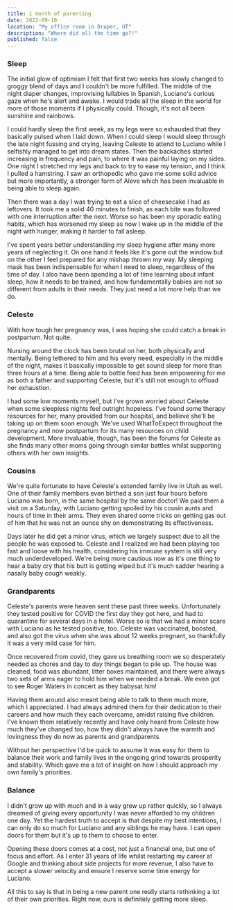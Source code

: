 ```yaml
---
title: 1 month of parenting
date: 2022-09-10
location: "My office room in Draper, UT"
description: "Where did all the time go?!"
published: false
---
```


### Sleep

The initial glow of optimism I felt that first two weeks has slowly changed to groggy blend of days and I couldn't be more fulfilled. The middle of the night diaper changes, improvising lullabies in Spanish, Luciano's curious gaze when he's alert and awake. I would trade all the sleep in the world for more of those moments if I physically could. Though, it's not all been sunshine and rainbows.

I could hardly sleep the first week, as my legs were so exhausted that they basically pulsed when I laid down. When I could sleep I would sleep through the late night fussing and crying, leaving Celeste to attend to Luciano while I selfishly managed to get into dream states. Then the backaches started increasing in frequency and pain, to where it was painful laying on my sides. One night I stretched my legs and back to try to ease my tension, and I think I pulled a hamstring. I saw an orthopedic who gave me some solid advice but more importantly, a stronger form of Aleve which has been invaluable in being able to sleep again.

Then there was a day I was trying to eat a slice of cheesecake I had as leftovers. It took me a solid 40 minutes to finish, as each bite was followed with one interruption after the next. Worse so has been my sporadic eating habits, which has worsened my sleep as now I wake up in the middle of the night with hunger, making it harder to fall asleep.

I've spent years better understanding my sleep hygiene after many more years of neglecting it. On one hand it feels like it's gone out the window but on the other I feel prepared for any mishap thrown my way. My sleeping mask has been indispensable for when I need to sleep, regardless of the time of day. I also have been spending a lot of time learning about infant sleep, how it needs to be trained, and how fundamentally babies are not so different from adults in their needs. They just need a lot more help than we do.

### Celeste

With how tough her pregnancy was, I was hoping she could catch a break in postpartum. Not quite.

Nursing around the clock has been brutal on her, both physically and mentally. Being tethered to him and his every need, especially in the middle of the night, makes it basically impossible to get sound sleep for more than three hours at a time. Being able to bottle feed has been empowering for me as both a father and supporting Celeste, but it's still not enough to offload her exhaustion.

I had some low moments myself, but I've grown worried about Celeste when some sleepless nights feel outright hopeless. I've found some therapy resources for her, many provided from our hospital, and believe she'll be taking up on them soon enough. We've used WhatToExpect throughout the pregnancy and now postpartum for its many resources on child development. More invaluable, though, has been the forums for Celeste as she finds many other moms going through similar battles whilst supporting others with her own insights.

### Cousins

We're quite fortunate to have Celeste's extended family live in Utah as well. One of their family members even birthed a son just four hours before Luciano was born, in the same hospital by the same doctor! We paid them a visit on a Saturday, with Luciano getting spoiled by his cousin aunts and hours of time in their arms. They even shared some tricks on getting gas out of him that he was not an ounce shy on demonstrating its effectiveness.

Days later he did get a minor virus, which we largely suspect due to all the people he was exposed to. Celeste and I realized we had been playing too fast and loose with his health, considering his immune system is still very much underdeveloped. We're being more cautious now as it's one thing to hear a baby cry that his butt is getting wiped but it's much sadder hearing a nasally baby cough weakly.

### Grandparents

Celeste's parents were heaven sent these past three weeks. Unfortunately they tested positive for COVID the first day they got here, and had to quarantine for several days in a hotel. Worse so is that we had a minor scare with Luciano as he tested positive, too. Celeste was vaccinated, boosted, and also got the virus when she was about 12 weeks pregnant, so thankfully it was a very mild case for him.

Once recovered from covid, they gave us breathing room we so desperately needed as chores and day to day things began to pile up. The house was cleaned, food was abundant, litter boxes maintained, and there were always two sets of arms eager to hold him when we needed a break. We even got to see Roger Waters in concert as they babysat him!

Having them around also meant being able to talk to them much more, which I appreciated. I had always admired them for their dedication to their careers and how much they each overcame, amidst raising five children. I've known them relatively recently and have only heard from Celeste how much they've changed too, how they didn't always have the warmth and lovingness they do now as parents and grandparents.

Without her perspective I'd be quick to assume it was easy for them to balance their work and family lives in the ongoing grind towards prosperity and stability. Which gave me a lot of insight on how I should approach my own family's priorities.

### Balance

I didn't grow up with much and in a way grew up rather quickly, so I always dreamed of giving every opportunity I was never afforded to my children one day. Yet the hardest truth to accept is that despite my best intentions, I can only do so much for Luciano and any siblings he may have. I can open doors for them but it's up to them to choose to enter.

Opening these doors comes at a cost, not just a financial one, but one of focus and effort. As I enter 31 years of life whilst restarting my career at Google and thinking about side projects for more revenue, I also have to accept a slower velocity and ensure I reserve some time energy for Luciano.

All this to say is that in being a new parent one really starts rethinking a lot of their own priorities. Right now, ours is definitely getting more sleep.
